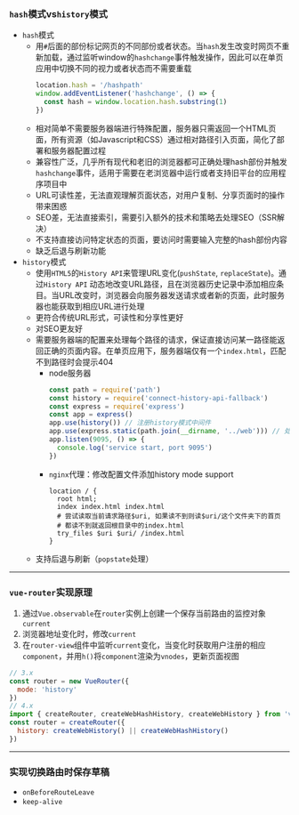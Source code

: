 ### ``hash``模式vs``history``模式
- ``hash``模式
  - 用``#``后面的部份标记网页的不同部份或者状态。当``hash``发生改变时网页不重新加载，通过监听window的``hashchange``事件触发操作，因此可以在单页应用中切换不同的视力或者状态而不需要重载
    ```js
    location.hash = '/hashpath'
    window.addEventListener('hashchange', () => {
      const hash = window.location.hash.substring(1)
    })
    ```
  - 相对简单不需要服务器端进行特殊配置，服务器只需返回一个HTML页面，所有资源（如Javascript和CSS）通过相对路径引入页面，简化了部署和服务器配置过程
  - 兼容性广泛，几乎所有现代和老旧的浏览器都可正确处理hash部份并触发``hashchange``事件，适用于需要在老浏览器中运行或者支持旧平台的应用程序项目中
  - URL可读性差，无法直观理解页面状态，对用户复制、分享页面时的操作带来困惑
  - SEO差，无法直接索引，需要引入额外的技术和策略去处理SEO（SSR解决）
  - 不支持直接访问特定状态的页面，要访问时需要输入完整的hash部份内容
  - 缺乏后退与刷新功能
- ``history``模式
  - 使用``HTML5``的``History API``来管理URL变化(``pushState``, ``replaceState``)。通过``History API`` 动态地改变URL路径，且在浏览器历史记录中添加相应条目。当URL改变时，浏览器会向服务器发送请求或者新的页面，此时服务器也能获取到相应URL进行处理
  - 更符合传统URL形式，可读性和分享性更好
  - 对SEO更友好
  - 需要服务器端的配置来处理每个路径的请求，保证直接访问某一路径能返回正确的页面内容。在单页应用下，服务器端仅有一个``index.html``，匹配不到路径时会提示404
    - node服务器
      ```js
      const path = require('path')
      const history = require('connect-history-api-fallback')
      const express = require('express')
      const app = express()
      app.use(history()) // 注册history模式中间件
      app.use(express.static(path.join(__dirname, '../web'))) // 处理表态资源中间件，假设网站根目录../web
      app.listen(9095, () => {
        console.log('service start, port 9095')
      })
      ```
    - ``nginx``代理：修改配置文件添加history mode support
      ```text
      location / {
        root html;
        index index.html index.html
        # 尝试读取当前请求路径$uri, 如果读不到则读$uri/这个文件夹下的首页
        # 都读不到就返回根目录中的index.html
        try_files $uri $uri/ /index.html
      }
      ```
  - 支持后退与刷新（``popstate``处理）

---
### ``vue-router``实现原理
1. 通过``Vue.observable``在``router``实例上创建一个保存当前路由的监控对象``current``
2. 浏览器地址变化时，修改``current``
3. 在``router-view``组件中监听``current``变化，当变化时获取用户注册的相应``component``，并用``h()``将``component``渲染为``vnodes``，更新页面视图
```js
// 3.x
const router = new VueRouter({
  mode: 'history'
})
// 4.x
import { createRouter, createWebHashHistory, createWebHistory } from 'vue-router'
const router = createRouter({
  history: createWebHistory() || createWebHashHistory()
})
```

---
### 实现切换路由时保存草稿
- ``onBeforeRouteLeave``
- ``keep-alive``